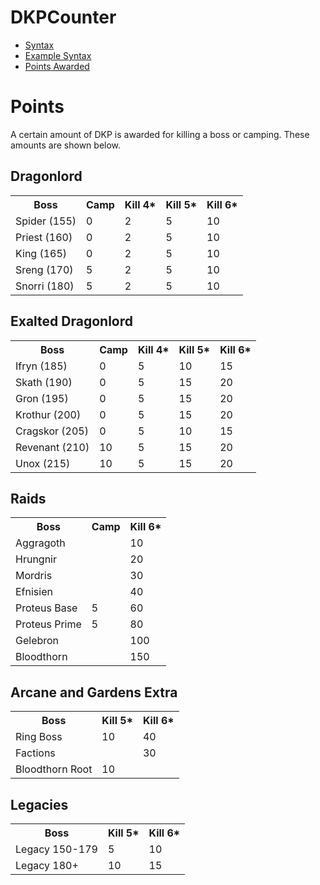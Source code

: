 # DKPCounter
* <a href="syntax.md">Syntax</a>
* <a href="examples.md">Example Syntax</a>
* <a href="points.md">Points Awarded</a>
# Points

A certain amount of DKP is awarded for killing a boss or camping. These amounts are shown below.
  
## Dragonlord
<table>
  <tr>
    <th>Boss</th>
    <th>Camp</th>
    <th>Kill 4*</th>
    <th>Kill 5*</th>
    <th>Kill 6*</th>

  </tr>
  <tr>
    <td>Spider (155)</td>
    <td>0</td>
    <td>2</td>
    <td>5</td>
    <td>10</td>
  </tr>
  <tr>
    <td>Priest (160)</td>
    <td>0</td>
    <td>2</td>
    <td>5</td>
    <td>10</td>
  </tr>
  <tr>
    <td>King (165)</td>
    <td>0</td>
    <td>2</td>
    <td>5</td>
    <td>10</td>
  </tr>
  <tr>
    <td>Sreng (170)</td>
    <td>5</td>
    <td>2</td>
    <td>5</td>
    <td>10</td>
  </tr>
  <tr>
    <td>Snorri (180)</td>
    <td>5</td>
    <td>2</td>
    <td>5</td>
    <td>10</td>
  </tr>
</table>

## Exalted Dragonlord
<table>
  <tr>
    <th>Boss</th>
    <th>Camp</th>
    <th>Kill 4*</th>
    <th>Kill 5*</th>
    <th>Kill 6*</th>

  </tr>
  <tr>
    <td>Ifryn (185)</td>
    <td>0</td>
    <td>5</td>
    <td>10</td>
    <td>15</td>
  </tr>
  <tr>
    <td>Skath (190)</td>
    <td>0</td>
    <td>5</td>
    <td>15</td>
    <td>20</td>
  </tr>
  <tr>
    <td>Gron (195)</td>
    <td>0</td>
    <td>5</td>
    <td>15</td>
    <td>20</td>
  </tr>
  <tr>
    <td>Krothur (200)</td>
    <td>0</td>
    <td>5</td>
    <td>15</td>
    <td>20</td>
  </tr>
  <tr>
    <td>Cragskor (205)</td>
    <td>0</td>
    <td>5</td>
    <td>10</td>
    <td>15</td>
  </tr>
  <tr>
    <td>Revenant (210)</td>
    <td>10</td>
    <td>5</td>
    <td>15</td>
    <td>20</td>
  </tr>
  <tr>
    <td>Unox (215)</td>
    <td>10</td>
    <td>5</td>
    <td>15</td>
    <td>20</td>
  </tr>
</table>

## Raids
<table>
  <tr>
    <th>Boss</th>
    <th>Camp</th>
    <th>Kill 6*</th>
  </tr>
  <tr>
    <td>Aggragoth</td>
    <td></td>
    <td>10</td>
  </tr>
  <tr>
    <td>Hrungnir</td>
    <td></td>
    <td>20</td>
  </tr>
  <tr>
    <td>Mordris</td>
    <td></td>
    <td>30</td>
  </tr>
  <tr>
    <td>Efnisien</td>
    <td></td>
    <td>40</td>
  </tr>
  <tr>
    <td>Proteus Base</td>
    <td>5</td>
    <td>60</td>
  </tr>
  <tr>
    <td>Proteus Prime</td>
    <td>5</td>
    <td>80</td>
  </tr>
  <tr>
    <td>Gelebron</td>
    <td></td>
    <td>100</td>
  </tr>
  <tr>
    <td>Bloodthorn</td>
    <td></td>
    <td>150</td>
  </tr>
</table>

## Arcane and Gardens Extra
<table>
  <tr>
    <th>Boss</th>
    <th>Kill 5*</th>
    <th>Kill 6*</th>
  </tr>
  <tr>
    <td>Ring Boss</td>
    <td>10</td>
    <td>40</td>
  </tr>
  <tr>
    <td>Factions</td>
    <td></td>
    <td>30</td>
  </tr>
  <tr>
    <td>Bloodthorn Root</td>
    <td>10</td>
    <td></td>
  </tr>
</table>

## Legacies
<table>
  <tr>
    <th>Boss</th>
    <th>Kill 5*</th>
    <th>Kill 6*</th>
  </tr>
  <tr>
    <td>Legacy 150-179</td>
    <td>5</td>
    <td>10</td>
  </tr>
  <tr>
    <td>Legacy 180+</td>
    <td>10</td>
    <td>15</td>
  </tr>
</table>
